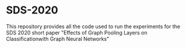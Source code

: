 # SDS-2020
This repository provides all the code used to run the experiments for the SDS 2020 short paper "Effects of Graph Pooling Layers on Classificationwith Graph Neural Networks"
